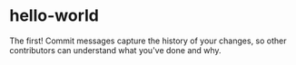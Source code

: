 # hello-world
The first!
Commit messages capture the history of your changes, 
so other contributors can understand what you've done and why.
